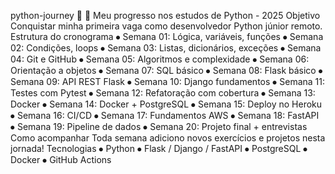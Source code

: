 python-journey 🚀
📌 Meu progresso nos estudos de Python - 2025
Objetivo
Conquistar minha primeira vaga como desenvolvedor Python júnior remoto.
Estrutura do cronograma
⦁	Semana 01: Lógica, variáveis, funções
⦁	Semana 02: Condições, loops
⦁	Semana 03: Listas, dicionários, exceções
⦁	Semana 04: Git e GitHub
⦁	Semana 05: Algoritmos e complexidade
⦁	Semana 06: Orientação a objetos
⦁	Semana 07: SQL básico
⦁	Semana 08: Flask básico
⦁	Semana 09: API REST Flask
⦁	Semana 10: Django fundamentos
⦁	Semana 11: Testes com Pytest
⦁	Semana 12: Refatoração com cobertura
⦁	Semana 13: Docker
⦁	Semana 14: Docker + PostgreSQL
⦁	Semana 15: Deploy no Heroku
⦁	Semana 16: CI/CD
⦁	Semana 17: Fundamentos AWS
⦁	Semana 18: FastAPI
⦁	Semana 19: Pipeline de dados
⦁	Semana 20: Projeto final + entrevistas
Como acompanhar
Toda semana adiciono novos exercícios e projetos nesta jornada!
Tecnologias
⦁	Python
⦁	Flask / Django / FastAPI
⦁	PostgreSQL
⦁	Docker
⦁	GitHub Actions
